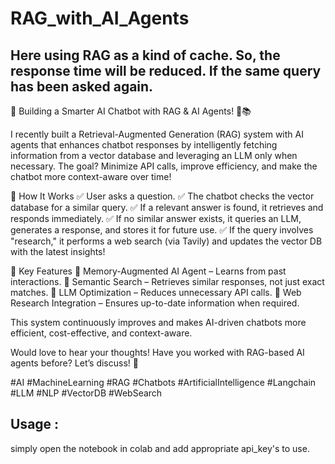 # RAG_with_AI_Agents
## Here using RAG as a kind of cache. So, the response time will be reduced. If the same query has been asked again.
🚀 Building a Smarter AI Chatbot with RAG & AI Agents! 🤖📚

I recently built a Retrieval-Augmented Generation (RAG) system with AI agents that enhances chatbot responses by intelligently fetching information from a vector database and leveraging an LLM only when necessary. The goal? Minimize API calls, improve efficiency, and make the chatbot more context-aware over time!

🔹 How It Works
✅ User asks a question.
✅ The chatbot checks the vector database for a similar query.
✅ If a relevant answer is found, it retrieves and responds immediately.
✅ If no similar answer exists, it queries an LLM, generates a response, and stores it for future use.
✅ If the query involves "research," it performs a web search (via Tavily) and updates the vector DB with the latest insights!

🔹 Key Features
🔹 Memory-Augmented AI Agent – Learns from past interactions.
🔹 Semantic Search – Retrieves similar responses, not just exact matches.
🔹 LLM Optimization – Reduces unnecessary API calls.
🔹 Web Research Integration – Ensures up-to-date information when required.

This system continuously improves and makes AI-driven chatbots more efficient, cost-effective, and context-aware.

Would love to hear your thoughts! Have you worked with RAG-based AI agents before? Let’s discuss! 🚀

#AI #MachineLearning #RAG #Chatbots #ArtificialIntelligence #Langchain #LLM #NLP #VectorDB #WebSearch

## Usage :
simply open the notebook in colab and add appropriate api_key's to use.

